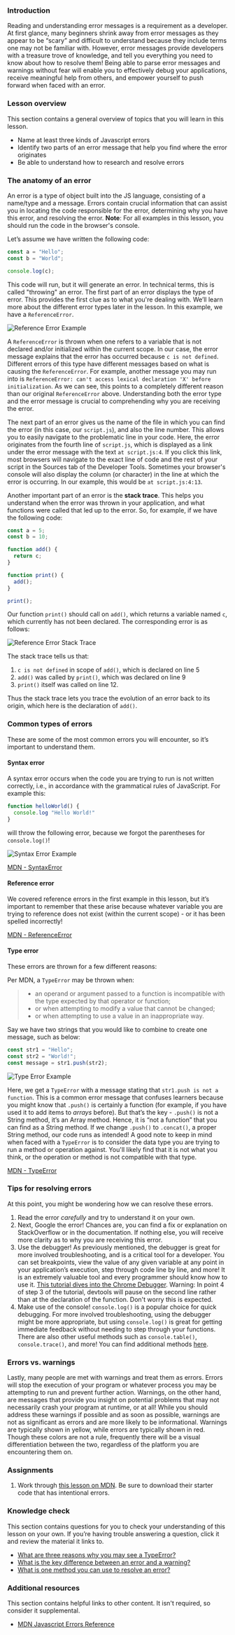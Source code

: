 ### Introduction

Reading and understanding error messages is a requirement as a developer. At first glance, many beginners shrink away from error messages as they appear to be “scary” and difficult to understand because they include terms one may not be familiar with. However, error messages provide developers with a treasure trove of knowledge, and tell you everything you need to know about how to resolve them! Being able to parse error messages and warnings without fear will enable you to effectively debug your applications, receive meaningful help from others, and empower yourself to push forward when faced with an error.

### Lesson overview

This section contains a general overview of topics that you will learn in this lesson.

- Name at least three kinds of Javascript errors
- Identify two parts of an error message that help you find where the error originates
- Be able to understand how to research and resolve errors

### The anatomy of an error

An error is a type of object built into the JS language, consisting of a name/type and a message. Errors contain crucial information that can assist you in locating the code responsible for the error, determining why you have this error, and resolving the error. **Note**: For all examples in this lesson, you should run the code in the browser's console.

Let’s assume we have written the following code:

~~~javascript
const a = "Hello";
const b = "World";

console.log(c);
~~~

This code will run, but it will generate an error. In technical terms, this is called "throwing" an error. The first part of an error displays the type of error. This provides the first clue as to what you're dealing with. We’ll learn more about the different error types later in the lesson. In this example, we have a `ReferenceError`.

![Reference Error Example](https://cdn.statically.io/gh/TheOdinProject/curriculum/175b5ef2a1b4758a7b75f4ef43d7e27203e5707b/foundations/javascript_basics/understanding_errors/imgs/00.png)

A `ReferenceError` is thrown when one refers to a variable that is not declared and/or initialized within the current scope. In our case, the error message explains that the error has occurred because `c is not defined`. Different errors of this type have different messages based on what is causing the `ReferenceError`. For example, another message you may run into is `ReferenceError: can't access lexical declaration 'X' before initialization`. As we can see, this points to a completely different reason than our original `ReferenceError` above. Understanding both the error type and the error message is crucial to comprehending why you are receiving the error.

The next part of an error gives us the name of the file in which you can find the error (in this case, our `script.js`), and also the line number. This allows you to easily navigate to the problematic line in your code. Here, the error originates from the fourth line of `script.js`, which is displayed as a link under the error message with the text `at script.js:4`. If you click this link, most browsers will navigate to the exact line of code and the rest of your script in the Sources tab of the Developer Tools. Sometimes your browser's console will also display the column (or character) in the line at which the error is occurring. In our example, this would be `at script.js:4:13`.

Another important part of an error is the **stack trace**. This helps you understand when the error was thrown in your application, and what functions were called that led up to the error. So, for example, if we have the following code:

~~~javascript
const a = 5;
const b = 10;

function add() {
  return c;
}

function print() {
  add();
}

print();
~~~

Our function `print()` should call on `add()`, which returns a variable named `c`, which currently has not been declared. The corresponding error is as follows:

![Reference Error Stack Trace](https://cdn.statically.io/gh/TheOdinProject/curriculum/284f0cdc998be7e4751e29e8458323ad5d320303/foundations/javascript_basics/understanding_errors/imgs/01.png)

The stack trace tells us that:

1.  `c is not defined` in scope of `add()`, which is declared on line 5
2.  `add()` was called by `print()`, which was declared on line 9
3.  `print()` itself was called on line 12.

Thus the stack trace lets you trace the evolution of an error back to its origin, which here is the declaration of `add()`.

### Common types of errors

These are some of the most common errors you will encounter, so it’s important to understand them.

#### Syntax error

A syntax error occurs when the code you are trying to run is not written correctly, i.e., in accordance with the grammatical rules of JavaScript. For example this:

~~~javascript
function helloWorld() {
  console.log "Hello World!"
}
~~~

will throw the following error, because we forgot the parentheses for `console.log()`!

![Syntax Error Example](https://cdn.statically.io/gh/TheOdinProject/curriculum/284f0cdc998be7e4751e29e8458323ad5d320303/foundations/javascript_basics/understanding_errors/imgs/02.png)

[MDN - SyntaxError](https://developer.mozilla.org/en-US/docs/Web/JavaScript/Reference/Global_Objects/SyntaxError)

#### Reference error

We covered reference errors in the first example in this lesson, but it’s important to remember that these arise because whatever variable you are trying to reference does not exist (within the current scope) - or it has been spelled incorrectly!

[MDN - ReferenceError](https://developer.mozilla.org/en-US/docs/Web/JavaScript/Reference/Global_Objects/ReferenceError)

#### Type error

These errors are thrown for a few different reasons:

Per MDN, a `TypeError` may be thrown when:

> - an operand or argument passed to a function is incompatible with the type expected by that operator or function;
> - or when attempting to modify a value that cannot be changed;
> - or when attempting to use a value in an inappropriate way.

Say we have two strings that you would like to combine to create one message, such as below:

~~~javascript
const str1 = "Hello";
const str2 = "World!";
const message = str1.push(str2);
~~~

![Type Error Example](https://cdn.statically.io/gh/TheOdinProject/curriculum/4ed59981b4ce2c60b5b83bf7415d3127b61821f5/foundations/javascript_basics/understanding_errors/imgs/03.png)

Here, we get a `TypeError` with a message stating that `str1.push is not a function`. This is a common error message that confuses learners because you might know that `.push()` is certainly a function (for example, if you have used it to add items to _arrays_ before). But that’s the key - `.push()` is not a String method, it’s an Array method. Hence, it is “not a function” that you can find as a String method. If we change `.push()` to `.concat()`, a proper String method, our code runs as intended! A good note to keep in mind when faced with a `TypeError` is to consider the data type you are trying to run a method or operation against. You'll likely find that it is not what you think, or the operation or method is not compatible with that type.

[MDN - TypeError](https://developer.mozilla.org/en-US/docs/Web/JavaScript/Reference/Global_Objects/TypeError)

### Tips for resolving errors

At this point, you might be wondering how we can resolve these errors.

1.  Read the error _carefully_ and try to understand it on your own.
2.  Next, Google the error! Chances are, you can find a fix or explanation on StackOverflow or in the documentation. If nothing else, you will receive more clarity as to why you are receiving this error.
3.  Use the debugger! As previously mentioned, the debugger is great for more involved troubleshooting, and is a critical tool for a developer. You can set breakpoints, view the value of any given variable at any point in your application’s execution, step through code line by line, and more! It is an extremely valuable tool and every programmer should know how to use it. [This tutorial dives into the Chrome Debugger](https://developer.chrome.com/docs/devtools/javascript/). Warning: In point 4 of step 3 of the tutorial, devtools will pause on the second line rather than at the declaration of the function. Don't worry this is expected.
4.  Make use of the console! `console.log()` is a popular choice for quick debugging. For more involved troubleshooting, using the debugger might be more appropriate, but using `console.log()` is great for getting immediate feedback without needing to step through your functions. There are also other useful methods such as `console.table()`, `console.trace()`, and more! You can find additional methods [here](https://www.w3schools.com/jsref/obj_console.asp).

### Errors vs. warnings

Lastly, many people are met with warnings and treat them as errors. Errors will stop the execution of your program or whatever process you may be attempting to run and prevent further action. Warnings, on the other hand, are messages that provide you insight on potential problems that may not necessarily crash your program at runtime, or at all! While you should address these warnings if possible and as soon as possible, warnings are not as significant as errors and are more likely to be informational. Warnings are typically shown in yellow, while errors are typically shown in red. Though these colors are not a rule, frequently there will be a visual differentiation between the two, regardless of the platform you are encountering them on.

### Assignments

<div class="lesson-content__panel" markdown="1">

1.  Work through [this lesson on MDN](https://developer.mozilla.org/en-US/docs/Learn/JavaScript/First_steps/What_went_wrong). Be sure to download their starter code that has intentional errors.
</div>

### Knowledge check

This section contains questions for you to check your understanding of this lesson on your own. If you’re having trouble answering a question, click it and review the material it links to.

- [What are three reasons why you may see a TypeError?](#type-error)
- [What is the key difference between an error and a warning?](#errors-vs-warnings)
- [What is one method you can use to resolve an error?](#tips-for-resolving-errors)

### Additional resources

This section contains helpful links to other content. It isn't required, so consider it supplemental.

- [MDN Javascript Errors Reference](https://developer.mozilla.org/en-US/docs/Web/JavaScript/Reference/Errors)
